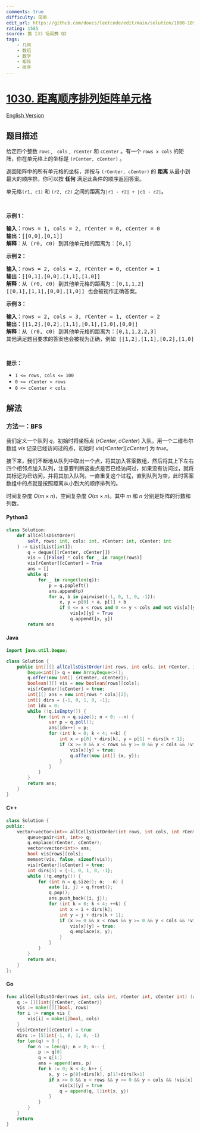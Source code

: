 ```yaml
---
comments: true
difficulty: 简单
edit_url: https://github.com/doocs/leetcode/edit/main/solution/1000-1099/1030.Matrix%20Cells%20in%20Distance%20Order/README.md
rating: 1585
source: 第 133 场周赛 Q2
tags:
    - 几何
    - 数组
    - 数学
    - 矩阵
    - 排序
---
```


<!-- problem:start -->

# [1030. 距离顺序排列矩阵单元格](https://leetcode.cn/problems/matrix-cells-in-distance-order)

[English Version](/solution/1000-1099/1030.Matrix%20Cells%20in%20Distance%20Order/README_EN.md)

## 题目描述

<!-- description:start -->

<p>给定四个整数 <code>rows</code>&nbsp;,&nbsp; &nbsp;<code>cols</code> ,&nbsp; <code>rCenter</code> 和 <code>cCenter</code> 。有一个&nbsp;<code>rows x cols</code>&nbsp;的矩阵，你在单元格上的坐标是&nbsp;<code>(rCenter, cCenter)</code> 。</p>

<p>返回矩阵中的所有单元格的坐标，并按与<em>&nbsp;</em><code>(rCenter, cCenter)</code><em>&nbsp;</em>的 <strong>距离</strong> 从最小到最大的顺序排。你可以按 <strong>任何</strong> 满足此条件的顺序返回答案。</p>

<p>单元格<code>(r1, c1)</code> 和 <code>(r2, c2)</code> 之间的距离为<code>|r1 - r2| + |c1 - c2|</code>。</p>

<p>&nbsp;</p>

<p><strong>示例 1：</strong></p>

<pre>
<strong>输入：</strong>rows = 1, cols = 2, rCenter = 0, cCenter = 0
<strong>输出：</strong>[[0,0],[0,1]]
<strong>解释</strong>：从 (r0, c0) 到其他单元格的距离为：[0,1]
</pre>

<p><strong>示例 2：</strong></p>

<pre>
<strong>输入：</strong>rows = 2, cols = 2, rCenter = 0, cCenter = 1
<strong>输出：</strong>[[0,1],[0,0],[1,1],[1,0]]
<strong>解释</strong>：从 (r0, c0) 到其他单元格的距离为：[0,1,1,2]
[[0,1],[1,1],[0,0],[1,0]] 也会被视作正确答案。
</pre>

<p><strong>示例 3：</strong></p>

<pre>
<strong>输入：</strong>rows = 2, cols = 3, rCenter = 1, cCenter = 2
<strong>输出：</strong>[[1,2],[0,2],[1,1],[0,1],[1,0],[0,0]]
<strong>解释</strong>：从 (r0, c0) 到其他单元格的距离为：[0,1,1,2,2,3]
其他满足题目要求的答案也会被视为正确，例如 [[1,2],[1,1],[0,2],[1,0],[0,1],[0,0]]。
</pre>

<p>&nbsp;</p>

<p><strong>提示：</strong></p>

<ul>
	<li><code>1 &lt;= rows, cols &lt;= 100</code></li>
	<li><code>0 &lt;= rCenter &lt; rows</code></li>
	<li><code>0 &lt;= cCenter &lt; cols</code></li>
</ul>

<!-- description:end -->

## 解法

<!-- solution:start -->

### 方法一：BFS

我们定义一个队列 $q$，初始时将坐标点 $(rCenter, cCenter)$ 入队，用一个二维布尔数组 $vis$ 记录已经访问过的点，初始时 $vis[rCenter][cCenter]$ 为 $true$。

接下来，我们不断地从队列中取出一个点，将其加入答案数组，然后将其上下左右四个相邻点加入队列，注意要判断这些点是否已经访问过，如果没有访问过，就将其标记为已访问，并将其加入队列。一直重复这个过程，直到队列为空，此时答案数组中的点就是按照距离从小到大的顺序排列的。

时间复杂度 $O(m \times n)$，空间复杂度 $O(m \times n)$。其中 $m$ 和 $n$ 分别是矩阵的行数和列数。

<!-- tabs:start -->

#### Python3

```python
class Solution:
    def allCellsDistOrder(
        self, rows: int, cols: int, rCenter: int, cCenter: int
    ) -> List[List[int]]:
        q = deque([[rCenter, cCenter]])
        vis = [[False] * cols for _ in range(rows)]
        vis[rCenter][cCenter] = True
        ans = []
        while q:
            for _ in range(len(q)):
                p = q.popleft()
                ans.append(p)
                for a, b in pairwise((-1, 0, 1, 0, -1)):
                    x, y = p[0] + a, p[1] + b
                    if 0 <= x < rows and 0 <= y < cols and not vis[x][y]:
                        vis[x][y] = True
                        q.append([x, y])
        return ans
```

#### Java

```java
import java.util.Deque;

class Solution {
    public int[][] allCellsDistOrder(int rows, int cols, int rCenter, int cCenter) {
        Deque<int[]> q = new ArrayDeque<>();
        q.offer(new int[] {rCenter, cCenter});
        boolean[][] vis = new boolean[rows][cols];
        vis[rCenter][cCenter] = true;
        int[][] ans = new int[rows * cols][2];
        int[] dirs = {-1, 0, 1, 0, -1};
        int idx = 0;
        while (!q.isEmpty()) {
            for (int n = q.size(); n > 0; --n) {
                var p = q.poll();
                ans[idx++] = p;
                for (int k = 0; k < 4; ++k) {
                    int x = p[0] + dirs[k], y = p[1] + dirs[k + 1];
                    if (x >= 0 && x < rows && y >= 0 && y < cols && !vis[x][y]) {
                        vis[x][y] = true;
                        q.offer(new int[] {x, y});
                    }
                }
            }
        }
        return ans;
    }
}
```

#### C++

```cpp
class Solution {
public:
    vector<vector<int>> allCellsDistOrder(int rows, int cols, int rCenter, int cCenter) {
        queue<pair<int, int>> q;
        q.emplace(rCenter, cCenter);
        vector<vector<int>> ans;
        bool vis[rows][cols];
        memset(vis, false, sizeof(vis));
        vis[rCenter][cCenter] = true;
        int dirs[5] = {-1, 0, 1, 0, -1};
        while (!q.empty()) {
            for (int n = q.size(); n; --n) {
                auto [i, j] = q.front();
                q.pop();
                ans.push_back({i, j});
                for (int k = 0; k < 4; ++k) {
                    int x = i + dirs[k];
                    int y = j + dirs[k + 1];
                    if (x >= 0 && x < rows && y >= 0 && y < cols && !vis[x][y]) {
                        vis[x][y] = true;
                        q.emplace(x, y);
                    }
                }
            }
        }
        return ans;
    }
};
```

#### Go

```go
func allCellsDistOrder(rows int, cols int, rCenter int, cCenter int) (ans [][]int) {
	q := [][]int{{rCenter, cCenter}}
	vis := make([][]bool, rows)
	for i := range vis {
		vis[i] = make([]bool, cols)
	}
	vis[rCenter][cCenter] = true
	dirs := [5]int{-1, 0, 1, 0, -1}
	for len(q) > 0 {
		for n := len(q); n > 0; n-- {
			p := q[0]
			q = q[1:]
			ans = append(ans, p)
			for k := 0; k < 4; k++ {
				x, y := p[0]+dirs[k], p[1]+dirs[k+1]
				if x >= 0 && x < rows && y >= 0 && y < cols && !vis[x][y] {
					vis[x][y] = true
					q = append(q, []int{x, y})
				}
			}
		}
	}
	return
}
```

<!-- tabs:end -->

<!-- solution:end -->

<!-- problem:end -->
